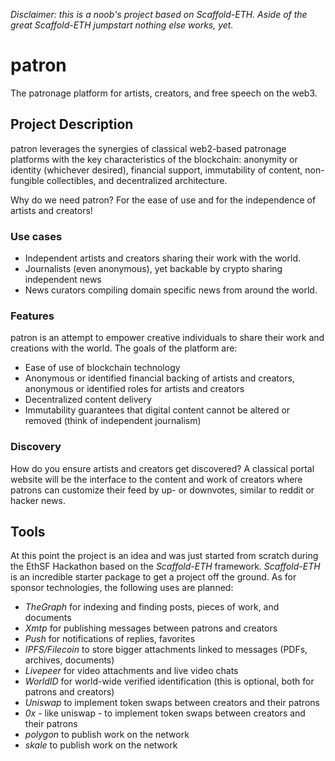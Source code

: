 *Disclaimer: this is a noob's project based on Scaffold-ETH. Aside of the great Scaffold-ETH jumpstart nothing else works, yet.*

# patron

The patronage platform for artists, creators, and free speech on the web3.

## Project Description

patron leverages the synergies of classical web2-based patronage platforms with the key characteristics of the blockchain: anonymity or identity (whichever desired), financial support, immutability of content, non-fungible collectibles, and decentralized architecture.

Why do we need patron? For the ease of use and for the independence of artists and creators!

### Use cases

- Independent artists and creators sharing their work with the world.
- Journalists (even anonymous), yet backable by crypto sharing independent news
- News curators compiling domain specific news from around the world.

### Features

patron is an attempt to empower creative individuals to share their work and creations with the world. The goals of the platform are:
* Ease of use of blockchain technology
* Anonymous or identified financial backing of artists and creators, anonymous or identified roles for artists and creators
* Decentralized content delivery
* Immutability guarantees that digital content cannot be altered or removed (think of independent journalism)

### Discovery

How do you ensure artists and creators get discovered? A classical portal website will be the interface to the content and work of creators where patrons can customize their feed by up- or downvotes, similar to reddit or hacker news.

## Tools

At this point the project is an idea and was just started from scratch during the EthSF Hackathon based on the *Scaffold-ETH* framework. *Scaffold-ETH* is an incredible starter package to get a project off the ground. As for sponsor technologies, the following uses are planned:

* *TheGraph* for indexing and finding posts, pieces of work, and documents
* *Xmtp* for publishing messages between patrons and creators
* *Push* for notifications of replies, favorites
* *IPFS/Filecoin* to store bigger attachments linked to messages (PDFs, archives, documents)
* *Livepeer* for video attachments and live video chats
* *WorldID* for world-wide verified identification (this is optional, both for patrons and creators)
* *Uniswap* to implement token swaps between creators and their patrons
* *0x* - like uniswap - to implement token swaps between creators and their patrons
* *polygon* to publish work on the network
* *skale* to publish work on the network
